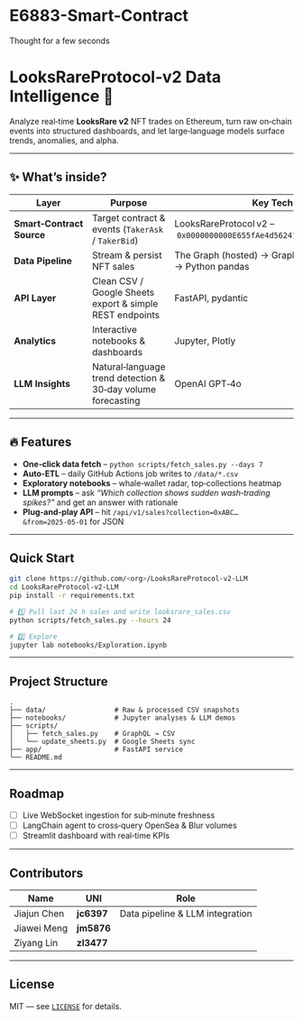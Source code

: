# E6883-Smart-Contract

Thought for a few seconds


# LooksRareProtocol‑v2 Data Intelligence 🚀

Analyze real‑time **LooksRare v2** NFT trades on Ethereum, turn raw on‑chain events into structured dashboards, and let large‑language models surface trends, anomalies, and alpha.

---

## ✨ What’s inside?

| Layer                     | Purpose                                                      | Key Tech                                                            |
| ------------------------- | ------------------------------------------------------------ | ------------------------------------------------------------------- |
| **Smart‑Contract Source** | Target contract & events (`TakerAsk` / `TakerBid`)           | LooksRareProtocol v2 – `0x0000000000E655fAe4d56241588680F86E3b2377` |
| **Data Pipeline**         | Stream & persist NFT sales                                   | The Graph (hosted) → GraphQL → Python pandas                        |
| **API Layer**             | Clean CSV / Google Sheets export & simple REST endpoints     | FastAPI, pydantic                                                   |
| **Analytics**             | Interactive notebooks & dashboards                           | Jupyter, Plotly                                                     |
| **LLM Insights**          | Natural‑language trend detection & 30‑day volume forecasting | OpenAI GPT‑4o                                                       |

---

## 🔥 Features

* **One‑click data fetch** – `python scripts/fetch_sales.py --days 7`
* **Auto‑ETL** – daily GitHub Actions job writes to `/data/*.csv`
* **Exploratory notebooks** – whale‑wallet radar, top‑collections heatmap
* **LLM prompts** – ask *“Which collection shows sudden wash‑trading spikes?”* and get an answer with rationale
* **Plug‑and‑play API** – hit `/api/v1/sales?collection=0xABC…&from=2025‑05‑01` for JSON

---

## Quick Start

```bash
git clone https://github.com/<org>/LooksRareProtocol-v2-LLM
cd LooksRareProtocol-v2-LLM
pip install -r requirements.txt

# 1️⃣ Pull last 24 h sales and write looksrare_sales.csv
python scripts/fetch_sales.py --hours 24

# 2️⃣ Explore
jupyter lab notebooks/Exploration.ipynb
```

---

## Project Structure

```
.
├── data/                 # Raw & processed CSV snapshots
├── notebooks/            # Jupyter analyses & LLM demos
├── scripts/
│   ├── fetch_sales.py    # GraphQL → CSV
│   └── update_sheets.py  # Google Sheets sync
├── app/                  # FastAPI service
└── README.md
```

---

## Roadmap

* [ ] Live WebSocket ingestion for sub‑minute freshness
* [ ] LangChain agent to cross‑query OpenSea & Blur volumes
* [ ] Streamlit dashboard with real‑time KPIs

---

## Contributors

| Name        | UNI        | Role                            |
|-------------|------------| ------------------------------- |
| Jiajun Chen | **jc6397** | Data pipeline & LLM integration |
| Jiawei Meng | **jm5876** |                                 |
| Ziyang Lin  | **zl3477** |                                 |

---

## License

MIT — see [`LICENSE`](LICENSE) for details.
